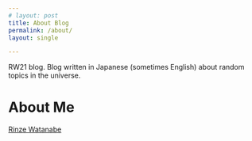 ```yaml
---
# layout: post
title: About Blog
permalink: /about/
layout: single

---
```


RW21 blog. Blog written in Japanese (sometimes English) about random topics in the universe.

# About Me

[Rinze Watanabe](http://rinzewatanabe.com/)

